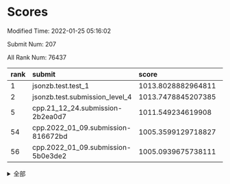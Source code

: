# Scores

Modified Time: 2022-01-25 05:16:02

Submit Num: 207

All Rank Num: 76437

| rank |               submit               |       score        |       sigma        | pk_num |
| :--- | :--------------------------------- | :----------------- | :----------------- | :----- |
| 1    | jsonzb.test.test_1                 | 1013.8028882964811 | 0.8083400581843618 | 1473   |
| 2    | jsonzb.test.submission_level_4     | 1013.7478845207385 | 0.8219945682478368 | 1478   |
| 5    | cpp.21_12_24.submission-2b2ea0d7   | 1011.549234619908  | 0.7798366323270947 | 1476   |
| 54   | cpp.2022_01_09.submission-816672bd | 1005.3599129718827 | 0.7191983887615302 | 1478   |
| 56   | cpp.2022_01_09.submission-5b0e3de2 | 1005.0939675738111 | 0.7219347472644669 | 1481   |


<details>
<summary>全部</summary>

| rank |                 submit                 |       score        |       sigma        | pk_num |
| :--- | :------------------------------------- | :----------------- | :----------------- | :----- |
| 1    | jsonzb.test.test_1                     | 1013.8028882964811 | 0.8083400581843618 | 1473   |
| 2    | jsonzb.test.submission_level_4         | 1013.7478845207385 | 0.8219945682478368 | 1478   |
| 3    | gobigger.level_3.submission_level_3_41 | 1011.8145405674328 | 0.7805591262658628 | 1477   |
| 4    | gobigger.level_3.submission_level_3_45 | 1011.6057622196502 | 0.776447485050554  | 1479   |
| 5    | cpp.21_12_24.submission-2b2ea0d7       | 1011.549234619908  | 0.7798366323270947 | 1476   |
| 6    | gobigger.level_3.submission_level_3_1  | 1011.3678464529357 | 0.8058109667401617 | 1482   |
| 7    | gobigger.level_3.submission_level_3_43 | 1011.267540644964  | 0.7667610760307113 | 1480   |
| 8    | gobigger.level_3.submission_level_3_6  | 1011.2326719707005 | 0.781188220690999  | 1477   |
| 9    | gobigger.level_3.submission_level_3_14 | 1010.9859711604363 | 0.7613993065259195 | 1474   |
| 10   | gobigger.level_3.submission_level_3_29 | 1010.9641731344998 | 0.7616179739195653 | 1479   |
| 11   | gobigger.level_3.submission_level_3_12 | 1010.7780949970705 | 0.7630923484233957 | 1476   |
| 12   | gobigger.level_3.submission_level_3_16 | 1010.6467781460981 | 0.7670804770486046 | 1472   |
| 13   | gobigger.level_3.submission_level_3_27 | 1010.6125316346677 | 0.7646323262537412 | 1475   |
| 14   | gobigger.level_3.submission_level_3_4  | 1010.5728073457069 | 0.7802341477472821 | 1468   |
| 15   | gobigger.level_3.submission_level_3_5  | 1010.558571901969  | 0.754727964762033  | 1479   |
| 16   | gobigger.level_3.submission_level_3_38 | 1010.5004190566373 | 0.7796597536064847 | 1477   |
| 17   | gobigger.level_3.submission_level_3_9  | 1010.4085683624245 | 0.7403466204590821 | 1475   |
| 18   | gobigger.level_3.submission_level_3_21 | 1010.3130663322936 | 0.7435568479318833 | 1478   |
| 19   | gobigger.level_3.submission_level_3_47 | 1010.1900967549368 | 0.7955004907904029 | 1482   |
| 20   | gobigger.level_3.submission_level_3_37 | 1010.1805935721154 | 0.734476645420188  | 1479   |
| 21   | gobigger.level_3.submission_level_3_8  | 1010.178725431664  | 0.7594089904967969 | 1474   |
| 22   | gobigger.level_3.submission_level_3_26 | 1010.1704739985746 | 0.743944163442086  | 1479   |
| 23   | gobigger.level_3.submission_level_3_33 | 1010.1347418428855 | 0.7397356065494874 | 1478   |
| 24   | gobigger.level_3.submission_level_3_13 | 1010.097088234497  | 0.7600139281297443 | 1478   |
| 25   | gobigger.level_3.submission_level_3_44 | 1010.0425229985877 | 0.7738304532776037 | 1481   |
| 26   | gobigger.level_3.submission_level_3_24 | 1010.0263181636594 | 0.7283506861275291 | 1481   |
| 27   | gobigger.level_3.submission_level_3_7  | 1010.0163685861023 | 0.7883008397145596 | 1477   |
| 28   | gobigger.level_3.submission_level_3_28 | 1010.0031059362946 | 0.7645682217987921 | 1474   |
| 29   | gobigger.level_3.submission_level_3_40 | 1009.8870868568828 | 0.7578356601662336 | 1475   |
| 30   | gobigger.level_3.submission_level_3_36 | 1009.8792920998118 | 0.7619938773967044 | 1477   |
| 31   | gobigger.level_3.submission_level_3_49 | 1009.8566851403764 | 0.7703231049096718 | 1482   |
| 32   | gobigger.level_3.submission_level_3_11 | 1009.8388997729604 | 0.7632285923203728 | 1480   |
| 33   | gobigger.level_3.submission_level_3_2  | 1009.8383860279705 | 0.7690132309035859 | 1478   |
| 34   | gobigger.level_3.submission_level_3_15 | 1009.8373511730617 | 0.7492997533133602 | 1473   |
| 35   | gobigger.level_3.submission_level_3_19 | 1009.8078475480274 | 0.750561631842597  | 1482   |
| 36   | gobigger.level_3.submission_level_3_10 | 1009.7674851378845 | 0.7655048398627801 | 1477   |
| 37   | gobigger.level_3.submission_level_3_35 | 1009.7245323251741 | 0.7460307474010516 | 1477   |
| 38   | gobigger.level_3.submission_level_3_48 | 1009.6023450268023 | 0.7711118565962054 | 1479   |
| 39   | gobigger.level_3.submission_level_3_0  | 1009.5348236332217 | 0.7701793231937781 | 1475   |
| 40   | gobigger.level_3.submission_level_3_34 | 1009.4891604208254 | 0.748332532347789  | 1472   |
| 41   | gobigger.level_3.submission_level_3_31 | 1009.4699095709924 | 0.7613072247859761 | 1479   |
| 42   | gobigger.level_3.submission_level_3_17 | 1009.431212953104  | 0.7371456175069869 | 1477   |
| 43   | gobigger.level_3.submission_level_3_32 | 1009.3684928241719 | 0.7551778837597192 | 1473   |
| 44   | gobigger.level_3.submission_level_3_30 | 1009.3583465217245 | 0.7357212598853752 | 1480   |
| 45   | gobigger.level_3.submission_level_3_22 | 1009.3120340416043 | 0.7443834586012669 | 1474   |
| 46   | gobigger.level_3.submission_level_3_25 | 1009.2061343280056 | 0.7752116643906797 | 1471   |
| 47   | gobigger.level_3.submission_level_3_39 | 1009.1903233459618 | 0.744675166064663  | 1476   |
| 48   | gobigger.level_3.submission_level_3_3  | 1009.1604400830793 | 0.753407527677656  | 1484   |
| 49   | gobigger.level_3.submission_level_3_42 | 1009.1404389420152 | 0.7478762704153947 | 1476   |
| 50   | gobigger.level_3.submission_level_3_46 | 1008.9965745460726 | 0.7625570506458731 | 1471   |
| 51   | gobigger.level_3.submission_level_3_23 | 1008.8247569502114 | 0.7834196549294147 | 1482   |
| 52   | gobigger.level_3.submission_level_3_18 | 1008.4425797085892 | 0.7409721578874735 | 1476   |
| 53   | gobigger.level_3.submission_level_3_20 | 1007.8815457560703 | 0.7368403493398338 | 1474   |
| 54   | cpp.2022_01_09.submission-816672bd     | 1005.3599129718827 | 0.7191983887615302 | 1478   |
| 55   | gobigger.level_1.submission_level_1_36 | 1005.3114967119037 | 0.7240346431430421 | 1477   |
| 56   | cpp.2022_01_09.submission-5b0e3de2     | 1005.0939675738111 | 0.7219347472644669 | 1481   |
| 57   | gobigger.level_1.submission_level_1_40 | 1004.7368275907676 | 0.7296530945499078 | 1476   |
| 58   | gobigger.level_1.submission_level_1_20 | 1004.6870993468091 | 0.7186712481065293 | 1474   |
| 59   | gobigger.level_1.submission_level_1_46 | 1004.5453670418563 | 0.7224703307942083 | 1475   |
| 60   | gobigger.level_1.submission_level_1_35 | 1004.3098181191472 | 0.7179935192496736 | 1482   |
| 61   | gobigger.level_1.submission_level_1_29 | 1004.2644134377567 | 0.7218678445817045 | 1477   |
| 62   | gobigger.level_1.submission_level_1_28 | 1004.1961368926928 | 0.7193605874553537 | 1481   |
| 63   | gobigger.level_1.submission_level_1_45 | 1004.1761009976512 | 0.7180589782948323 | 1480   |
| 64   | gobigger.level_1.submission_level_1_16 | 1003.9993912344188 | 0.7282107853471164 | 1476   |
| 65   | gobigger.level_1.submission_level_1_32 | 1003.9111389797166 | 0.7110662284903168 | 1473   |
| 66   | gobigger.level_1.submission_level_1_41 | 1003.8848980170474 | 0.7168846885616388 | 1478   |
| 67   | gobigger.level_1.submission_level_1_42 | 1003.8732434949088 | 0.7136870848003737 | 1476   |
| 68   | gobigger.level_1.submission_level_1_17 | 1003.8404030637955 | 0.7229236044938459 | 1477   |
| 69   | gobigger.level_1.submission_level_1_6  | 1003.8071060261746 | 0.7220916588397753 | 1478   |
| 70   | gobigger.level_1.submission_level_1_18 | 1003.7880377501424 | 0.7350213783035145 | 1471   |
| 71   | gobigger.level_1.submission_level_1_34 | 1003.7003153536177 | 0.7175133275312213 | 1473   |
| 72   | gobigger.level_1.submission_level_1_26 | 1003.6465463225472 | 0.713402818306921  | 1474   |
| 73   | gobigger.level_1.submission_level_1_8  | 1003.5694503318366 | 0.7157606155175694 | 1480   |
| 74   | gobigger.level_1.submission_level_1_12 | 1003.5061493466214 | 0.7150756997268671 | 1472   |
| 75   | gobigger.level_1.submission_level_1_3  | 1003.4630144179644 | 0.7197788181965648 | 1476   |
| 76   | gobigger.level_1.submission_level_1_37 | 1003.3025293756853 | 0.7163347625087176 | 1477   |
| 77   | gobigger.level_1.submission_level_1_23 | 1003.2290757674208 | 0.7227903678028045 | 1478   |
| 78   | gobigger.level_1.submission_level_1_21 | 1003.2167348240669 | 0.7087326775930474 | 1478   |
| 79   | gobigger.level_1.submission_level_1_22 | 1003.1787309277115 | 0.7152330950047654 | 1474   |
| 80   | gobigger.level_1.submission_level_1_9  | 1003.1742100863058 | 0.7169527767988625 | 1476   |
| 81   | gobigger.level_1.submission_level_1_43 | 1003.1621690929974 | 0.7086023169780726 | 1477   |
| 82   | gobigger.level_1.submission_level_1_48 | 1003.1415619323438 | 0.7176234218068748 | 1483   |
| 83   | gobigger.level_1.submission_level_1_39 | 1003.1316237774842 | 0.7070199345604704 | 1479   |
| 84   | gobigger.level_1.submission_level_1_38 | 1003.1112434018613 | 0.7208605470847151 | 1480   |
| 85   | gobigger.level_1.submission_level_1_49 | 1003.0599735366719 | 0.7051109044473552 | 1475   |
| 86   | gobigger.level_1.submission_level_1_15 | 1003.0553718065598 | 0.7201904282308373 | 1475   |
| 87   | gobigger.level_1.submission_level_1_13 | 1003.0477598016366 | 0.7168929729556274 | 1479   |
| 88   | gobigger.level_1.submission_level_1_19 | 1003.013933496496  | 0.724549608816763  | 1481   |
| 89   | gobigger.level_1.submission_level_1_5  | 1002.8352667567053 | 0.7231834816800394 | 1473   |
| 90   | gobigger.level_1.submission_level_1_47 | 1002.7471992325948 | 0.7268357526485489 | 1479   |
| 91   | gobigger.level_1.submission_level_1_1  | 1002.7167604552841 | 0.7126267722070947 | 1478   |
| 92   | gobigger.level_1.submission_level_1_4  | 1002.6747583386257 | 0.7077384416249225 | 1478   |
| 93   | gobigger.level_1.submission_level_1_10 | 1002.6497744028936 | 0.712953607823485  | 1482   |
| 94   | gobigger.level_1.submission_level_1_44 | 1002.5835803994996 | 0.7177692577714768 | 1476   |
| 95   | gobigger.level_1.submission_level_1_30 | 1002.5430221448227 | 0.7087098251941083 | 1475   |
| 96   | gobigger.level_1.submission_level_1_11 | 1002.3450218966983 | 0.7184686735502626 | 1473   |
| 97   | gobigger.level_1.submission_level_1_7  | 1002.3320582917737 | 0.71738821785236   | 1475   |
| 98   | gobigger.level_1.submission_level_1_25 | 1002.1417360131068 | 0.7137230555368139 | 1473   |
| 99   | gobigger.level_1.submission_level_1_24 | 1002.0721819420862 | 0.7237740210203749 | 1469   |
| 100  | gobigger.level_1.submission_level_1_0  | 1002.0108549659578 | 0.7102387938699175 | 1480   |
| 101  | gobigger.level_1.submission_level_1_31 | 1001.9633605188221 | 0.7108954554390327 | 1473   |
| 102  | gobigger.level_1.submission_level_1_33 | 1001.9091207427701 | 0.7196075817535935 | 1470   |
| 103  | gobigger.level_1.submission_level_1_2  | 1001.726812859009  | 0.7050364890802457 | 1482   |
| 104  | gobigger.level_1.submission_level_1_27 | 1001.30593045821   | 0.7119052642269921 | 1480   |
| 105  | gobigger.level_1.submission_level_1_14 | 1000.8715892372626 | 0.7088795269784567 | 1476   |
| 106  | gobigger.random.submission_random_20   | 997.1782265040605  | 0.7055172921326228 | 1479   |
| 107  | gobigger.random.submission_random_26   | 997.1376376868882  | 0.7068271698974603 | 1480   |
| 108  | gobigger.random.submission_random_48   | 997.0259844901423  | 0.7137317667762266 | 1476   |
| 109  | gobigger.random.submission_random_8    | 996.9052481345492  | 0.713747356006456  | 1475   |
| 110  | gobigger.random.submission_random_33   | 996.8950106734846  | 0.7105888968223097 | 1475   |
| 111  | gobigger.random.submission_random_19   | 996.7767835606961  | 0.7163711179812795 | 1477   |
| 112  | gobigger.random.submission_random_42   | 996.7607047423988  | 0.6984434499067858 | 1478   |
| 113  | gobigger.random.submission_random_24   | 996.5363392395916  | 0.7043088013252725 | 1472   |
| 114  | gobigger.random.submission_random_31   | 996.5249403640317  | 0.7069340805307512 | 1474   |
| 115  | gobigger.random.submission_random_3    | 996.4131258477455  | 0.7034843202113807 | 1476   |
| 116  | gobigger.random.submission_random_43   | 996.3986776250296  | 0.7302438017870296 | 1479   |
| 117  | gobigger.random.submission_random_46   | 996.3439433634234  | 0.7113697454414178 | 1478   |
| 118  | gobigger.random.submission_random_47   | 996.122054849292   | 0.7155514740702621 | 1481   |
| 119  | gobigger.random.submission_random_28   | 996.093966220793   | 0.701997162948786  | 1475   |
| 120  | gobigger.random.submission_random_22   | 996.0789873333134  | 0.705576674355611  | 1476   |
| 121  | gobigger.random.submission_random_27   | 996.0376181637881  | 0.7170967976482454 | 1478   |
| 122  | gobigger.random.submission_random_1    | 996.0082198309661  | 0.7127245262081505 | 1479   |
| 123  | gobigger.random.submission_random_29   | 995.9661154180089  | 0.6963335162943308 | 1478   |
| 124  | gobigger.random.submission_random_5    | 995.9349567633305  | 0.7073801483829036 | 1481   |
| 125  | gobigger.random.submission_random_23   | 995.9303778666384  | 0.7150912061316081 | 1478   |
| 126  | gobigger.random.submission_random_35   | 995.9060507883574  | 0.6987143785647653 | 1475   |
| 127  | gobigger.random.submission_random_6    | 995.837560308097   | 0.723180268548812  | 1480   |
| 128  | gobigger.random.submission_random_14   | 995.8240067957084  | 0.6994164150830161 | 1477   |
| 129  | gobigger.random.submission_random_40   | 995.7209439609592  | 0.6969347397157074 | 1475   |
| 130  | gobigger.random.submission_random_45   | 995.6665219309654  | 0.7058671887335155 | 1480   |
| 131  | gobigger.random.submission_random_32   | 995.6538936930503  | 0.7339433103068504 | 1476   |
| 132  | gobigger.random.submission_random_44   | 995.6206976242412  | 0.7013919257735308 | 1475   |
| 133  | gobigger.random.submission_random_30   | 995.6061019361467  | 0.7087294275651375 | 1474   |
| 134  | gobigger.random.submission_random_16   | 995.5602878490665  | 0.716435502274008  | 1474   |
| 135  | gobigger.random.submission_random_12   | 995.5470631380629  | 0.7162036138202134 | 1478   |
| 136  | gobigger.random.submission_random_7    | 995.5063047096609  | 0.7121765425223252 | 1476   |
| 137  | gobigger.random.submission_random_39   | 995.4415244892002  | 0.7117517981557911 | 1480   |
| 138  | gobigger.random.submission_random_49   | 995.435813453335   | 0.7032569000137863 | 1475   |
| 139  | gobigger.random.submission_random_4    | 995.4326857484081  | 0.7023169958906601 | 1481   |
| 140  | gobigger.random.submission_random_0    | 995.4060244436116  | 0.7195490987551307 | 1478   |
| 141  | gobigger.random.submission_random_9    | 995.3990278966069  | 0.7225144179725563 | 1475   |
| 142  | gobigger.random.submission_random_37   | 995.3494444590971  | 0.727087394368894  | 1477   |
| 143  | gobigger.random.submission_random_17   | 995.3481474286574  | 0.7107899192407434 | 1474   |
| 144  | gobigger.random.submission_random_41   | 995.3418595603329  | 0.7140362826819971 | 1474   |
| 145  | gobigger.random.submission_random_36   | 995.2696587178523  | 0.715160127398645  | 1473   |
| 146  | gobigger.random.submission_random_25   | 995.2346573828719  | 0.7088773578031671 | 1481   |
| 147  | gobigger.random.submission_random_34   | 995.1256814846531  | 0.7158832846803977 | 1478   |
| 148  | gobigger.random.submission_random_13   | 995.0768320774877  | 0.7184551593378061 | 1477   |
| 149  | gobigger.random.submission_random_11   | 995.0030756394195  | 0.7176954607608741 | 1474   |
| 150  | gobigger.random.submission_random_21   | 994.9881851886316  | 0.7180483353201919 | 1479   |
| 151  | gobigger.random.submission_random_15   | 994.9372544341483  | 0.7102068769868293 | 1472   |
| 152  | gobigger.random.submission_random_18   | 994.8131081373631  | 0.7095736904896904 | 1479   |
| 153  | gobigger.random.submission_random_2    | 994.7573455581633  | 0.7185662096901768 | 1477   |
| 154  | gobigger.level_2.submission_level_2_13 | 994.7270495393377  | 0.732138739315735  | 1474   |
| 155  | gobigger.random.submission_random_38   | 994.5170387145621  | 0.7324462941853974 | 1481   |
| 156  | gobigger.random.submission_random_10   | 994.0712784913181  | 0.7360890259199804 | 1475   |
| 157  | gobigger.level_2.submission_level_2_35 | 993.3097218634516  | 0.7368494419633673 | 1475   |
| 158  | gobigger.level_2.submission_level_2_36 | 993.2443382985836  | 0.7384984550866489 | 1479   |
| 159  | gobigger.level_2.submission_level_2_32 | 993.1632636488598  | 0.7274361796147267 | 1478   |
| 160  | gobigger.level_2.submission_level_2_10 | 993.1430539438951  | 0.7401135026098741 | 1476   |
| 161  | gobigger.level_2.submission_level_2_22 | 993.1299658116785  | 0.7393401769766698 | 1479   |
| 162  | gobigger.level_2.submission_level_2_41 | 992.8121081662969  | 0.7371305421039388 | 1480   |
| 163  | gobigger.level_2.submission_level_2_2  | 992.7849707087483  | 0.719935031575887  | 1475   |
| 164  | gobigger.level_2.submission_level_2_44 | 992.7635800789296  | 0.7408846563921141 | 1474   |
| 165  | gobigger.level_2.submission_level_2_43 | 992.7402058962703  | 0.7367009065582318 | 1480   |
| 166  | gobigger.level_2.submission_level_2_49 | 992.7257711220183  | 0.7334417129144305 | 1480   |
| 167  | gobigger.level_2.submission_level_2_4  | 992.6776839404386  | 0.744649172518583  | 1481   |
| 168  | gobigger.level_2.submission_level_2_12 | 992.6650959902737  | 0.7437802712296588 | 1477   |
| 169  | gobigger.level_2.submission_level_2_8  | 992.6285003989091  | 0.7514763770343509 | 1475   |
| 170  | gobigger.level_2.submission_level_2_48 | 992.6113224015318  | 0.7391937948789468 | 1478   |
| 171  | gobigger.level_2.submission_level_2_5  | 992.5810813291596  | 0.7384003417419303 | 1480   |
| 172  | gobigger.level_2.submission_level_2_47 | 992.5268781838291  | 0.7521459895679069 | 1479   |
| 173  | gobigger.level_2.submission_level_2_40 | 992.5034254373288  | 0.7497691291213732 | 1478   |
| 174  | gobigger.level_2.submission_level_2_39 | 992.4456718517439  | 0.73336354432462   | 1481   |
| 175  | gobigger.level_2.submission_level_2_28 | 992.4431153024759  | 0.7434875818332615 | 1481   |
| 176  | gobigger.level_2.submission_level_2_46 | 992.3411323795341  | 0.7655293805850518 | 1476   |
| 177  | gobigger.level_2.submission_level_2_6  | 992.3017781851514  | 0.7373043967774957 | 1477   |
| 178  | gobigger.level_2.submission_level_2_25 | 992.2695103996165  | 0.7338354138266953 | 1477   |
| 179  | gobigger.level_2.submission_level_2_15 | 992.2502548054581  | 0.753452932919009  | 1473   |
| 180  | gobigger.level_2.submission_level_2_37 | 992.2263184826354  | 0.7502185227129842 | 1476   |
| 181  | gobigger.level_2.submission_level_2_21 | 992.2107993132186  | 0.7288697800777191 | 1477   |
| 182  | gobigger.level_2.submission_level_2_42 | 992.1166080766762  | 0.7504289008072209 | 1478   |
| 183  | gobigger.level_2.submission_level_2_31 | 992.1106139311037  | 0.7459667954933296 | 1480   |
| 184  | gobigger.level_2.submission_level_2_17 | 992.0632905025919  | 0.744448146925729  | 1479   |
| 185  | gobigger.level_2.submission_level_2_9  | 992.0623182791579  | 0.7390431532913453 | 1475   |
| 186  | gobigger.level_2.submission_level_2_0  | 992.0570127525292  | 0.7375424010123651 | 1474   |
| 187  | gobigger.level_2.submission_level_2_19 | 992.0320738527541  | 0.7407474096259137 | 1480   |
| 188  | gobigger.level_2.submission_level_2_30 | 991.9553566562734  | 0.7485223570879409 | 1475   |
| 189  | gobigger.level_2.submission_level_2_45 | 991.9469488939773  | 0.7417572282599406 | 1480   |
| 190  | gobigger.level_2.submission_level_2_33 | 991.8133880830012  | 0.7398667032379176 | 1478   |
| 191  | gobigger.level_2.submission_level_2_23 | 991.7962259670169  | 0.7577855004269906 | 1480   |
| 192  | gobigger.level_2.submission_level_2_34 | 991.7850411402267  | 0.737527427413988  | 1477   |
| 193  | gobigger.level_2.submission_level_2_1  | 991.6966406844209  | 0.74936892852815   | 1475   |
| 194  | gobigger.level_2.submission_level_2_38 | 991.6526070595015  | 0.7473032334065358 | 1479   |
| 195  | gobigger.level_2.submission_level_2_20 | 991.505816476864   | 0.7480084021796976 | 1480   |
| 196  | gobigger.level_2.submission_level_2_24 | 991.4204741852355  | 0.7478544466046598 | 1480   |
| 197  | gobigger.level_2.submission_level_2_29 | 991.2743037026627  | 0.7667395975221494 | 1478   |
| 198  | gobigger.level_2.submission_level_2_3  | 991.1994561335362  | 0.7501466423265809 | 1478   |
| 199  | gobigger.level_2.submission_level_2_27 | 990.8540991924223  | 0.790743106267616  | 1476   |
| 200  | gobigger.level_2.submission_level_2_26 | 990.8025131022424  | 0.7317962386771947 | 1473   |
| 201  | gobigger.level_2.submission_level_2_11 | 990.7390007916056  | 0.7451426814922454 | 1475   |
| 202  | gobigger.level_2.submission_level_2_14 | 990.4158644415012  | 0.7649006686507793 | 1480   |
| 203  | gobigger.level_2.submission_level_2_16 | 990.3676829380369  | 0.7847615816445901 | 1478   |
| 204  | gobigger.level_2.submission_level_2_7  | 990.2820888577694  | 0.7357598834884784 | 1477   |
| 205  | gobigger.level_2.submission_level_2_18 | 989.3354166691365  | 0.7947903507503675 | 1477   |
| 206  | gobigger.none.submission_none_0        | 977.8728574710775  | 1.3938680405220871 | 1479   |
| 207  | gobigger.none.submission_none_1        | 976.0331839051405  | 1.4099833433113853 | 1482   |

</details>